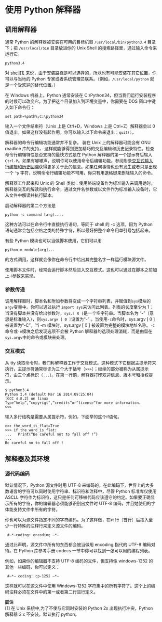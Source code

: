 # 使用 Python 解释器

## 调用解释器

通常 Python 的解释器被安装在可用的目标机器 `/usr/local/bin/python3.4` 目录下；把 `/usr/local/bin` 目录放进你的 Unix Shell 的搜索路径里，通过输入命令来运行它。 
 
```
python3.4
```

对 [shell[1]](#footnote1) 来说，由于安装路径是可以选择的，所以也有可能安装在其它位置，你可以与当地的 Python 专家或者系统管理员联系。（例如，`/usr/local/python` 就是一个受欢迎的替代位置。）  

在 Windows 机器上，Python 通常安装在 C:\Python34，但当我们运行安装程序的时候可以改变它。为了把这个目录加入到环境变量中，你需要在 DOS 窗口中键入如下命令行：  

```
set path=%path%;C:\python34
```

输入一个文件结束符（Unix 上是 Ctrl+D，Windows 上是 Ctrl+Z）解释器会以 0 值退出。如果这样没有起作用，你可以输入以下命令来退出：`quit()`。  

解释器的命令行编辑功能通常并不复杂。 装在 Unix 上的解释器可能会有 GNU readline 库的支持，  这样就能够得到更加精巧的交互编辑和历史记录特性。检查命令行编辑特性是否支持的最快方式是在 Python 解释器的第一个提示符后输入 `Ctrl-P`。如果有嘟嘟声，说明你可以使用命令后编辑功能，参阅附录[交互式输入行编辑和历史回溯](interactive.md)获得更多关于此的信息。如果任何事情也没有发生或者只是出现一个 `^p` 字符，说明命令行编辑功能不可用，你只有用退格键来删除输入的命令。  

解释器工作起来和 Unix 的 Shell 类似：使用终端设备作为标准输入来调用她时，解释器交互的解读和执行命令，通过文件名参数或以文件作为标准输入设备时，它从文件中解读并执行脚本。 

启动解释器的第二个方法是

```
python -c command [arg]....
```

这种方法可以在命令行中直接执行语句，等同于 shell 的 -c 选项。因为 Python 语句通常会包括空格之类的特殊字符，所以最好把整个命令用单引号包括起来。  

有些 Python 模块也可以当做脚本使用，它们可以用

```
python-m module[arg]...
```

的方式调用，这样就会像你在命令行中给出其完整名字一样运行模块源文件。  

使用脚本文件时，经常会运行脚本然后进入交互模式。这也可以通过在脚本之前加上-i参数来实现。

### 参数传递 

调用解释器时，脚本名和附加参数将变成一个字符串列表，并赋值到`sys`模块的`argv`变量中。你可以通过执行 `import sys`来访问此列表。列表的长度至少为 1；当没有脚本并没有给出参数时，`sys.[ 0 ]`是一个空字符串。当脚本名为 “-”（意思是标准输入），则`sys.argv [ 0 ]`设置为“-” 。当使用`-c`命令时，sys.argv [ 0 ] 被设置为“-C”。当 -m 模块时，sys.argv [ 0 ] 被设置为完整的模块地址名称。`-C`命令或`-m`模块之后发现选项不会被 Python 解释器的选项处理消耗，而是由留在`sys.argv`中的命令或模块来处理。

### 交互模式

从 tty 读取命令时，我们称解释器工作于交互模式。这种模式下它根据主提示符来执行，主提示符通常标识为三个大于括号（`>>>`）；继续的部分被称为从属提示符，由三个点标识（`...`）。在第一行前，解释器打印欢迎信息、版本号和授权提示。

```
$ python3.4  
Python 3.4 (default Mar 16 2014,09:25:04)  
[GCC 4.8.2] on linux  
Type”help”,”copyrigt”,”credits”or”license”for more information.  
>>>  
```

输入多行结构是需要从属提示符，例如，下面举的这个if语句。
  
```
>>> the_word_is_flat=True  
>>> if the_word_is_flat:  
...   Print(“Be careful not to fall off !”)  
...  
Be careful no to fall off !  
```

## 解释器及其环境

### 源代码编码

默认情况下，Python 源文件时用 UTF-8 来编码的。在此编码下，世界上的大多数语言的字符可以同时使用字符串、标识符和注释中，尽管 Python 标准库仅使用 ASCLL 字符作为标识符，这只是任何可移植代码应该遵守的约定。如果要正确显示所有的字符，你的编辑器必须能够识别出文件时 UTF-8 编码，并且她使用的字体能支持文件中所有的字符。

你也可以为源文件指定不同的字符编码。为了这样做，在`#!`行（首行）后插入至少一行特殊的注释行来定义源文件的编码。  

```
 #—*—coding: encoding —*—
```

通过此声明，源文件中所有的东西都会被当做用 encoding 指代的 UTF-8 编码对待。在 Python 库参考手册 codecs 一节中你可以找到一张可以用的编程列表。

例如，如果你的编辑器不支持 UTF-8 编码的文件，但支持像 windows-1252 的其他一些编码，你可以定义：

```
 #—*— coding: cp-1252 —*—
```

这样就可以在源文件中使用 Windows-1252 字符集中的所有字符了。这个上的编码注释必须在文件中的第一或者第二行进行定义。

**脚注**   
<a name="footnote1"></a>
[1] 在 Unix 系统中,为了不使与它同时安装的 Python 2x 出现执行冲突，Python 解释器 3.x 不安装，默认执行 python。